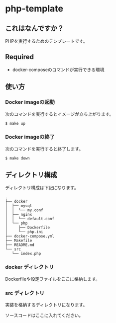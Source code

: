 # php-template

## これはなんですか？

PHPを実行するためのテンプレートです。

## Required

- docker-composeのコマンドが実行できる環境

## 使い方

### Docker imageの起動

次のコマンドを実行するとイメージが立ち上がります。

```bash
$ make up
```

### Docker imageの終了

次のコマンドを実行すると終了します。

```bash
$ make down
```

## ディレクトリ構成

ディレクトリ構成は下記になります。

```
.
├── docker
│  ├── mysql
│  │  └── my.conf
│  ├── nginx
│  │  └── default.conf
│  └── php
│     ├── Dockerfile
│     └── php.ini
├── docker-compose.yml
├── Makefile
├── README.md
└── src
   └── index.php
```

### docker ディレクトリ

Dockerfileや設定ファイルをここに格納します。

### src ディレクトリ

実装を格納するディレクトリになります。

ソースコードはここに入れてください。
